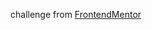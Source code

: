 challenge from [FrontendMentor](https://www.frontendmentor.io/challenges/tip-calculator-app-ugJNGbJUX)
